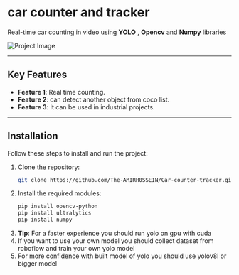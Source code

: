 # car counter and tracker

Real-time car counting in video using **YOLO** , **Opencv** and **Numpy** libraries

![Project Image](out/out_img.png)

---

## Key Features

- **Feature 1**: Real time counting.
- **Feature 2**: can detect another object from coco list.
- **Feature 3**: It can be used in industrial projects.

---

## Installation

Follow these steps to install and run the project:

1. Clone the repository:
   ```bash
   git clone https://github.com/The-AMIRH0SSEIN/Car-counter-tracker.git
   ```
2. Install the required modules:
   ```bash
   pip install opencv-python
   pip install ultralytics
   pip install numpy
   ```
3. **Tip**: For a faster experience you should run yolo on gpu with cuda
4. If you want to use your own model you should collect dataset from roboflow and train your own yolo model
5. For more confidence with built model of yolo you should use yolov8l or bigger model 
